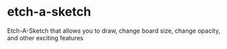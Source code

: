 # etch-a-sketch

Etch-A-Sketch that allows you to draw, change board size, change opacity, and other exciting features